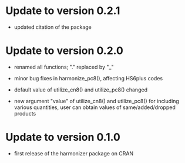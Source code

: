 # Update to version 0.2.1

* updated citation of the package

# Update to version 0.2.0

* renamed all functions; "." replaced by "_"

* minor bug fixes in harmonize_pc8(), affecting HS6plus codes

* default value of utilize_cn8() and utilize_pc8() changed

* new argument "value" of utilize_cn8() and utilize_pc8() for including various quantities, user can obtain values of same/added/dropped products

# Update to version 0.1.0

* first release of the harmonizer package on CRAN
